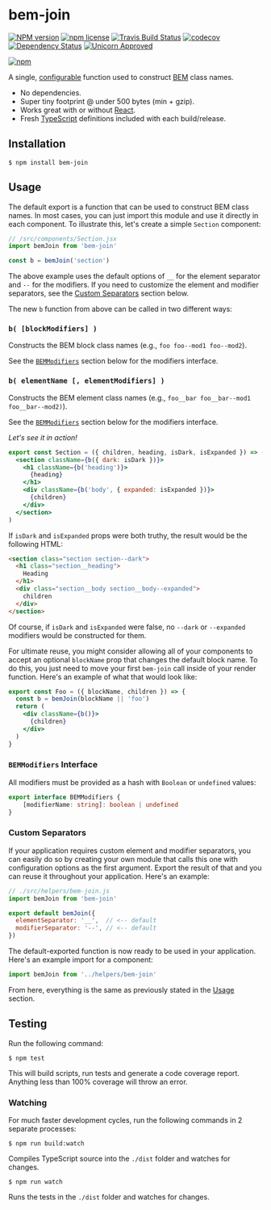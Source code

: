 # bem-join

[![NPM version](http://img.shields.io/npm/v/bem-join.svg?style=flat)](https://www.npmjs.org/package/bem-join)
[![npm license](http://img.shields.io/npm/l/bem-join.svg?style=flat-square)](https://www.npmjs.org/package/bem-join)
[![Travis Build Status](https://img.shields.io/travis/jedmao/bem-join.svg)](https://travis-ci.org/jedmao/bem-join)
[![codecov](https://codecov.io/gh/jedmao/bem-join/branch/master/graph/badge.svg)](https://codecov.io/gh/jedmao/bem-join)
[![Dependency Status](https://gemnasium.com/badges/github.com/jedmao/bem-join.svg)](https://gemnasium.com/github.com/jedmao/bem-join)
[![Unicorn Approved](https://img.shields.io/badge/unicorn-approved-ff69b4.svg)](https://twitter.com/sindresorhus/status/457989012528316416?ref_src=twsrc%5Etfw&ref_url=https%3A%2F%2Fwww.quora.com%2FWhat-does-the-unicorn-approved-shield-mean-in-GitHub)

[![npm](https://nodei.co/npm/bem-join.svg?downloads=true)](https://nodei.co/npm/bem-join/)

A single, [configurable](#custom-separators) function used to construct [BEM](https://csswizardry.com/2013/01/mindbemding-getting-your-head-round-bem-syntax/) class names.
- No dependencies.
- Super tiny footprint @ under 500 bytes (min + gzip).
- Works great with or without [React](http://facebook.github.io/react/).
- Fresh [TypeScript](https://www.typescriptlang.org/) definitions included with each build/release.

## Installation

```
$ npm install bem-join
```

## Usage

The default export is a function that can be used to construct BEM class names. In most cases, you can just import this module and use it directly in each component. To illustrate this, let's create a simple `Section` component:

```jsx
// /src/components/Section.jsx
import bemJoin from 'bem-join'

const b = bemJoin('section')
```

The above example uses the default options of `__` for the element separator and `--` for the modifiers. If you need to customize the element and modifier separators, see the [Custom Separators](#custom-separators) section below.

The new `b` function from above can be called in two different ways:

### `b( [blockModifiers] )`

Constructs the BEM block class names (e.g., `foo foo--mod1 foo--mod2`).

See the [`BEMModifiers`](#bemmodifiers-interface) section below for the modifiers interface.

### `b( elementName [, elementModifiers] )`

Constructs the BEM element class names (e.g., `foo__bar foo__bar--mod1 foo__bar--mod2)`).

See the [`BEMModifiers`](#bemmodifiers-interface) section below for the modifiers interface.

_Let's see it in action!_

```jsx
export const Section = ({ children, heading, isDark, isExpanded }) => (
  <section className={b({ dark: isDark })}>
    <h1 className={b('heading')}>
      {heading}
    </h1>
    <div className={b('body', { expanded: isExpanded })}>
      {children}
    </div>
  </section>
)
```

If `isDark` and `isExpanded` props were both truthy, the result would be the
following HTML:

```html
<section class="section section--dark">
  <h1 class="section__heading">
    Heading
  </h1>
  <div class="section__body section__body--expanded">
    children
  </div>
</section>
```

Of course, if `isDark` and `isExpanded` were false, no `--dark` or `--expanded` modifiers would be constructed for them.

For ultimate reuse, you might consider allowing all of your components to accept an optional `blockName` prop that changes the default block name. To do this, you just need to move your first `bem-join` call inside of your render function. Here's an example of what that would look like:

```jsx
export const Foo = ({ blockName, children }) => {
  const b = bemJoin(blockName || 'foo')
  return (
    <div className={b()}>
      {children}
    </div>
  )
}
```

### `BEMModifiers` Interface

All modifiers must be provided as a hash with `Boolean` or `undefined` values:

```ts
export interface BEMModifiers {
	[modifierName: string]: boolean | undefined
}
```

### Custom Separators

If your application requires custom element and modifier separators, you can easily do so by creating your own module that calls this one with configuration options as the first argument. Export the result of that and you can reuse it throughout your application. Here's an example:

```jsx
// ./src/helpers/bem-join.js
import bemJoin from 'bem-join'

export default bemJoin({
  elementSeparator: '__',  // <-- default
  modifierSeparator: '--', // <-- default
})
```

The default-exported function is now ready to be used in your application. Here's an example import for a component:

```jsx
import bemJoin from '../helpers/bem-join'
```

From here, everything is the same as previously stated in the [Usage](#usage) section.

## Testing

Run the following command:

```
$ npm test
```

This will build scripts, run tests and generate a code coverage report. Anything less than 100% coverage will throw an error.

### Watching

For much faster development cycles, run the following commands in 2 separate processes:

```
$ npm run build:watch
```

Compiles TypeScript source into the `./dist` folder and watches for changes.

```
$ npm run watch
```

Runs the tests in the `./dist` folder and watches for changes.
